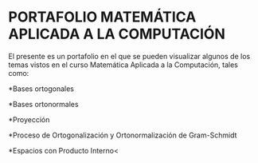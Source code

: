 # PORTAFOLIO MATEMÁTICA APLICADA A LA COMPUTACIÓN
El presente es un portafolio en el que se pueden visualizar algunos de los temas vistos en el curso Matemática Aplicada a la Computación, tales como:

*Bases ortogonales

*Bases ortonormales

*Proyección

*Proceso de Ortogonalización y Ortonormalización de Gram-Schmidt

*Espacios con Producto Interno<

